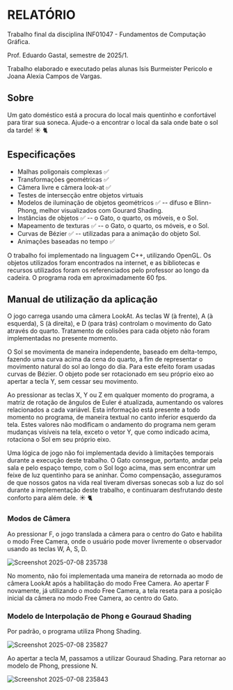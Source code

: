 # RELATÓRIO

Trabalho final da disciplina INF01047 - Fundamentos de Computação Gráfica.

Prof. Eduardo Gastal, semestre de 2025/1.

Trabalho elaborado e executado pelas alunas Isis Burmeister Pericolo e Joana Alexia Campos de Vargas.

## Sobre
Um gato doméstico está a procura do local mais quentinho e confortável para tirar sua soneca. Ajude-o a encontrar o local da sala onde bate o sol da tarde! ☀️ 🐈

## Especificações
  - Malhas poligonais complexas ✅ 
  - Transformações geométricas ✅ 
  - Câmera livre e câmera look-at ✅ 
  - Testes de intersecção entre objetos virtuais 
  - Modelos de iluminação de objetos geométricos ✅ -- difuso e Blinn-Phong, melhor visualizados com Gourard Shading.
  - Instâncias de objetos ✅ -- o Gato, o quarto, os móveis, e o Sol.
  - Mapeamento de texturas ✅ -- o Gato, o quarto, os móveis, e o Sol.
  - Curvas de Bézier ✅ -- utilizadas para a animação do objeto Sol.
  - Animações baseadas no tempo ✅

O trabalho foi implementado na linguagem C++, utilizando OpenGL. Os objetos utilizados foram encontrados na internet, e as bibliotecas e recursos utilizados foram os referenciados pelo professor ao longo da cadeira.
O programa roda em aproximadamente 60 fps.

## Manual de utilização da aplicação

O jogo carrega usando uma câmera LookAt. As teclas W (à frente), A (à esquerda), S (à direita), e D (para trás) controlam o movimento do Gato através do quarto. 
Tratamento de colisões para cada objeto não foram implementadas no presente momento.

O Sol se movimenta de maneira independente, baseado em delta-tempo, fazendo uma curva acima da cena do quarto, a fim de representar o movimento natural do sol ao longo do dia. Para este efeito foram usadas curvas de Bézier.
O objeto pode ser rotacionado em seu próprio eixo ao apertar a tecla Y, sem cessar seu movimento.

Ao pressionar as teclas X, Y ou Z em qualquer momento do programa, a matriz de rotação de ângulos de Euler é atualizada, aumentando os valores relacionados a cada variável. 
Esta informação está presente a todo momento no programa, de maneira textual no canto inferior esquerdo da tela.
Estes valores não modificam o andamento do programa nem geram mudanças visíveis na tela, exceto o vetor Y, que como indicado acima, rotaciona o Sol em seu próprio eixo.

Uma lógica de jogo não foi implementada devido à limitações temporais durante a execução deste trabalho. O Gato consegue, portanto, andar pela sala e pelo espaço tempo, com o Sol logo acima, mas sem encontrar um feixe de luz quentinho para se aninhar.
Como compensação, asseguramos de que nossos gatos na vida real tiveram diversas sonecas sob a luz do sol durante a implementação deste trabalho, e continuaram desfrutando deste conforto para além dele. ☀️ 🐈

### Modos de Câmera
Ao pressionar F, o jogo translada a câmera para o centro do Gato e habilita o modo Free Camera, onde o usuário pode
mover livremente o observador usando as teclas W, A, S, D.

![Screenshot 2025-07-08 235738](https://github.com/user-attachments/assets/0c9dc7c6-a2c4-42fd-b19c-da2ddb2ad470)

No momento, não foi implementada uma maneira de retornada ao modo de câmera LookAt após a habilitação do modo Free Camera.
Ao apertar F novamente, já utilizando o modo Free Camera, a tela reseta para a posição inicial da câmera no modo Free Camera, ao centro do Gato.

### Modelo de Interpolação de Phong e Gouraud Shading 
Por padrão, o programa utiliza Phong Shading. 

![Screenshot 2025-07-08 235827](https://github.com/user-attachments/assets/5205fbb3-e738-4278-a745-026b74b0c851)

Ao apertar a tecla M, passamos a utilizar Gouraud Shading. Para retornar ao modelo de Phong, pressione N.

![Screenshot 2025-07-08 235843](https://github.com/user-attachments/assets/09cfc253-8830-4028-9658-3fbe2b47c8b9)

